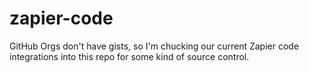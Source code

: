 # zapier-code
GitHub Orgs don't have gists, so I'm chucking our current Zapier code integrations into this repo for some kind of source control.
